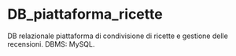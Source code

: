 # DB_piattaforma_ricette
DB relazionale piattaforma di condivisione di ricette e gestione delle recensioni. DBMS: MySQL.
